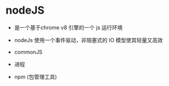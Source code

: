 # nodeJS
- 是一个基于chrome v8 引擎的一个 js 运行环境


- nodeJs 使用一个事件驱动，非阻塞式的 IO 模型使其轻量又高效


- commonJS 

- 进程

- npm (包管理工具)
